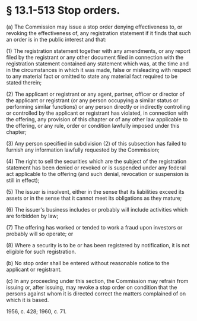 # § 13.1-513 Stop orders.

<p>(a) The Commission may issue a stop order denying effectiveness to, or revoking the effectiveness of, any registration statement if it finds that such an order is in the public interest and that:</p><p>(1) The registration statement together with any amendments, or any report filed by the registrant or any other document filed in connection with the registration statement contained any statement which was, at the time and in the circumstances in which it was made, false or misleading with respect to any material fact or omitted to state any material fact required to be stated therein;</p><p>(2) The applicant or registrant or any agent, partner, officer or director of the applicant or registrant (or any person occupying a similar status or performing similar functions) or any person directly or indirectly controlling or controlled by the applicant or registrant has violated, in connection with the offering, any provision of this chapter or of any other law applicable to the offering, or any rule, order or condition lawfully imposed under this chapter;</p><p>(3) Any person specified in subdivision (2) of this subsection has failed to furnish any information lawfully requested by the Commission;</p><p>(4) The right to sell the securities which are the subject of the registration statement has been denied or revoked or is suspended under any federal act applicable to the offering (and such denial, revocation or suspension is still in effect);</p><p>(5) The issuer is insolvent, either in the sense that its liabilities exceed its assets or in the sense that it cannot meet its obligations as they mature;</p><p>(6) The issuer's business includes or probably will include activities which are forbidden by law;</p><p>(7) The offering has worked or tended to work a fraud upon investors or probably will so operate; or</p><p>(8) Where a security is to be or has been registered by notification, it is not eligible for such registration.</p><p>(b) No stop order shall be entered without reasonable notice to the applicant or registrant.</p><p>(c) In any proceeding under this section, the Commission may refrain from issuing or, after issuing, may revoke a stop order on condition that the persons against whom it is directed correct the matters complained of on which it is based.</p><p>1956, c. 428; 1960, c. 71.</p>